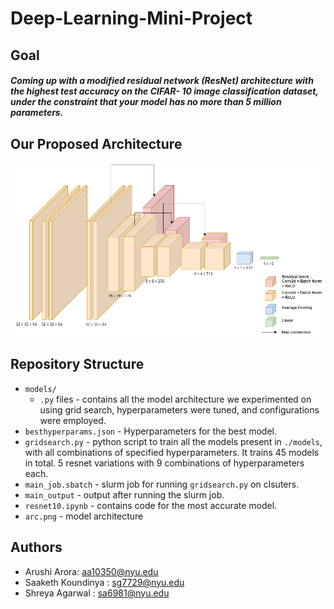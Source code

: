 # Deep-Learning-Mini-Project


## Goal

##### Coming up with a modified residual network (ResNet) architecture with the highest test accuracy on the CIFAR- 10 image classification dataset, under the constraint that your model has no more than 5 million parameters.

## Our Proposed Architecture

![Alt text](arch.png)

## Repository Structure

- `models/` 
  - `.py` files - contains all the model architecture we experimented on using grid search, hyperparameters were tuned, and configurations were employed.
- `besthyperparams.json` - Hyperparameters for the best model.
- `gridsearch.py` - python script to train all the models present in `./models`, with all combinations of specified hyperparameters. It trains 45 models in total. 5 resnet variations with 9 combinations of hyperparameters each.
- `main_job.sbatch` - slurm job for running `gridsearch.py` on clsuters.
- `main_output` - output after running the slurm job.
- `resnet10.ipynb` - contains code for the most accurate model. 
- `arc.png` - model architecture


## Authors
- Arushi Arora: aa10350@nyu.edu
- Saaketh Koundinya : sg7729@nyu.edu
- Shreya Agarwal : sa6981@nyu.edu
